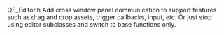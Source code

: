 QE_Editor.h
Add cross window panel communication to support features such as drag and drop assets, trigger callbacks, input, etc. Or just stop using editor subclasses and switch to base functions only.